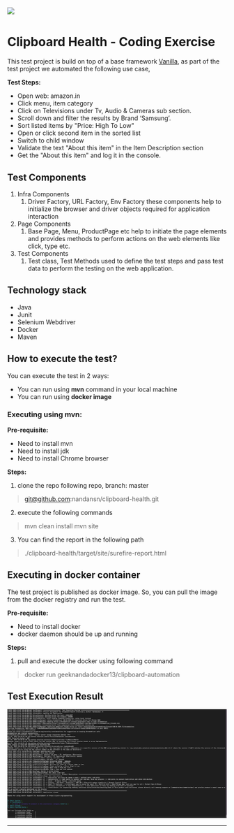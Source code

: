 # ![](https://clipboardhealth.com/wp-content/uploads/2022/02/CBH-Logo-1200x628-721-DPI.png)

# Clipboard Health - Coding Exercise


This test project is build on top of a base framework [Vanilla](git@github.com:ClipboardHealth/vanilla.git), as part of the test project we automated the following use case,

**Test Steps:**

- Open web: amazon.in
- Click menu, item category
- Click on Televisions under Tv, Audio & Cameras sub section.
- Scroll down and filter the results by Brand ‘Samsung’.
- Sort listed items by "Price: High To Low"
- Open or click second item in the sorted list
- Switch to child window
- Validate the text "About this item" in the Item Description section
- Get the "About this item" and log it in the console.


## Test Components

1. Infra Components
    1. Driver Factory, URL Factory, Env Factory these components help to initialize the browser and driver objects required for application interaction
2. Page Components
    1. Base Page, Menu, ProductPage etc help to initiate the page elements and provides methods to perform actions on the web elements like click, type etc.
3. Test Components
    1. Test class, Test Methods used to define the test steps and pass test data to perform the testing on the web application.


## Technology stack

- Java
- Junit
- Selenium Webdriver
- Docker
- Maven


## How to execute the test?

You can execute the test in 2 ways:

- You can run using **mvn** command in your local machine
- You can run using **docker image**

### Executing using mvn:

**Pre-requisite:**

- Need to install mvn
- Need to install jdk
- Need to install Chrome browser

**Steps:**

1. clone the repo following repo, branch: master
> git@github.com:nandansn/clipboard-health.git
2. execute the following commands
> mvn clean install
> mvn site
3. You can find the report in the following path
> ./clipboard-health/target/site/surefire-report.html


## Executing in docker container

The test project is published as docker image. So, you can pull the image from the docker registry and run the test.

**Pre-requisite:**

- Need to install docker
- docker daemon should be up and running

**Steps:**

1. pull and execute the docker using following command
> docker run geeknandadocker13/clipboard-automation

## Test Execution Result

![img_1.png](img_1.png)
***

